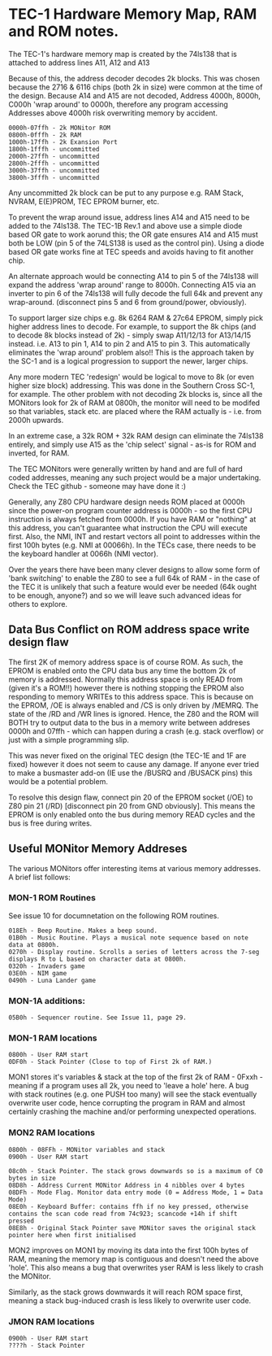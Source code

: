 # TEC-1 Hardware Memory Map, RAM and ROM notes.

The TEC-1's hardware memory map is created by the 74ls138 that is attached to address lines A11, A12 and A13

Because of this, the address decoder decodes 2k blocks. This was chosen because the 2716 & 6116 chips (both 2k in size) were common at the time of the design. Because A14 and A15 are not decoded, Address 4000h, 8000h, C000h 'wrap around' to 0000h, therefore any program accessing Addresses above 4000h risk overwriting memory by accident.

```
0000h-07ffh - 2k MONitor ROM
0800h-0fffh - 2k RAM
1000h-17ffh - 2k Exansion Port
1800h-1fffh - uncommitted
2000h-27ffh - uncommitted	
2800h-2fffh - uncommitted
3000h-37ffh - uncommitted
3800h-3fffh - uncommitted
```

Any uncommitted 2k block can be put to any purpose e.g. RAM Stack, NVRAM, E(E)PROM, TEC EPROM burner, etc.

To prevent the wrap around issue, address lines A14 and A15 need to be added to the 74ls138. The TEC-1B Rev.1 and above use a simple diode based OR gate to work aorund this; the OR gate ensures A14 and A15 must both be LOW (pin 5 of the 74LS138 is used as the control pin). Using a diode based OR gate works fine at TEC speeds and avoids having to fit another chip.

An alternate approach would be connecting A14 to pin 5 of the 74ls138 will expand the address 'wrap around' range to 8000h. Connecting A15 via an inverter to pin 6 of the 74ls138 will fully decode the full 64k and prevent any wrap-around. (disconnect pins 5 and 6 from ground/power, obviously).

To support larger size chips e.g. 8k 6264 RAM & 27c64 EPROM, simply pick higher address lines to decode. For example, to support the 8k chips (and to decode 8k blocks instead of 2k) - simply swap A11/12/13 for A13/14/15 instead. i.e. A13 to pin 1, A14 to pin 2 and A15 to pin 3. This automatically eliminates the 'wrap around' problem also!! This is the approach taken by the SC-1 and is a logical progression to support the newer, larger chips.

Any more modern TEC 'redesign' would be logical to move to 8k (or even higher size block) addressing. This was done in the Southern Cross SC-1, for example. The other problem with not decoding 2k blocks is, since all the MONitors look for 2k of RAM at 0800h, the monitor will need to be modifed so that variables, stack etc. are placed where the RAM actually is - i.e. from 2000h upwards.

In an extreme case, a 32k ROM + 32k RAM design can eliminate the 74ls138 entirely, and simply use A15 as the 'chip select' signal - as-is for ROM and inverted, for RAM.

The TEC MONitors were generally written by hand and are full of hard coded addresses, meaning any such project would be a major undertaking. Check the TEC github - someone may have done it :)

Generally, any Z80 CPU hardware design needs ROM placed at 0000h since the power-on program counter address is 0000h - so the first CPU instruction is always fetched from 0000h. If you have RAM or "nothing" at this address, you can't guarantee what instruction the CPU will execute first. Also, the NMI, INT and restart vectors all point to addresses within the first 100h bytes (e.g. NMI at 00066h). In the TECs case, there needs to be the keyboard handler at 0066h (NMI vector).

Over the years there have been many clever designs to allow some form of 'bank switching' to enable the Z80 to see a full 64k of RAM - in the case of the TEC it is unlikely that such a feature would ever be needed (64k ought to be enough, anyone?) and so we will leave such advanced ideas for others to explore.

## Data Bus Conflict on ROM address space write design flaw

The first 2K of memory address space is of course ROM. As such, the EPROM is enabled onto the CPU data bus any time the bottom 2k of memory is addressed. Normally this address space is only READ from (given it's a ROM!!) however there is nothing stopping the EPROM also responding to memory WRITEs to this address space. This is because on the EPROM, /OE is always enabled and /CS is only driven by /MEMRQ. The state of the /RD and /WR lines is ignored. Hence, the Z80 and the ROM will BOTH try to output data to the bus in a memory write between addreses 0000h and 07ffh - which can happen during a crash (e.g. stack overflow) or just with a simple programming slip.

This was never fixed on the original TEC design (the TEC-1E and 1F are fixed) however it does not seem to cause any damage. If anyone ever tried to make a busmaster add-on (IE use the /BUSRQ and /BUSACK pins) this would be a potential problem.

To resolve this design flaw, connect pin 20 of the EPROM socket (/OE) to Z80 pin 21 (/RD) [disconnect pin 20 from GND obviously]. This means the EPROM is only enabled onto the bus during memory READ cycles and the bus is free during writes.

## Useful MONitor Memory Addreses

The various MONitors offer interesting items at various memory addresses. A brief list follows:

### MON-1 ROM Routines

See issue 10 for documnetation on the following ROM routines.

```
018Eh - Beep Routine. Makes a beep sound.
01B0h - Music Routine. Plays a musical note sequence based on note data at 0800h.
0270h - Display routine. Scrolls a series of letters across the 7-seg displays R to L based on character data at 0800h.
0320h - Invaders game
03E0h - NIM game
0490h - Luna Lander game
```

### MON-1A additions:

```
05B0h - Sequencer routine. See Issue 11, page 29.
```

### MON-1 RAM locations

```
0800h - User RAM start
0DF0h - Stack Pointer (Close to top of First 2k of RAM.)
```

MON1 stores it's variables & stack at the top of the first 2k of RAM - 0Fxxh - meaning if a program uses all 2k, you need to 'leave a hole' here. A bug with stack routines (e.g. one PUSH too many) will see the stack eventually overwrite user code, hence corrupting the program in RAM and almost certainly crashing the machine and/or performing unexpected operations.

### MON2 RAM locations

```
0800h - 08FFh - MONitor variables and stack
0900h - User RAM start

08c0h - Stack Pointer. The stack grows downwards so is a maximum of C0 bytes in size
08D8h - Address Current MONitor Address in 4 nibbles over 4 bytes
08DFh - Mode Flag. Monitor data entry mode (0 = Address Mode, 1 = Data Mode)
08E0h - Keyboard Buffer: contains ffh if no key pressed, otherwise contains the scan code read from 74c923; scancode +14h if shift pressed
08E8h - Original Stack Pointer save MONitor saves the original stack pointer here when first initialised
```

MON2 improves on MON1 by moving its data into the first 100h bytes of RAM, meaning the memory map is contiguous and doesn't need the above 'hole'. This also means a bug that overwrites yser RAM is less likely to crash the MONitor.

Similarly, as the stack grows downwards it will reach ROM space first, meaning a stack bug-induced crash is less likely to overwrite user code.

### JMON RAM locations

```
0900h - User RAM start
????h - Stack Pointer
```
